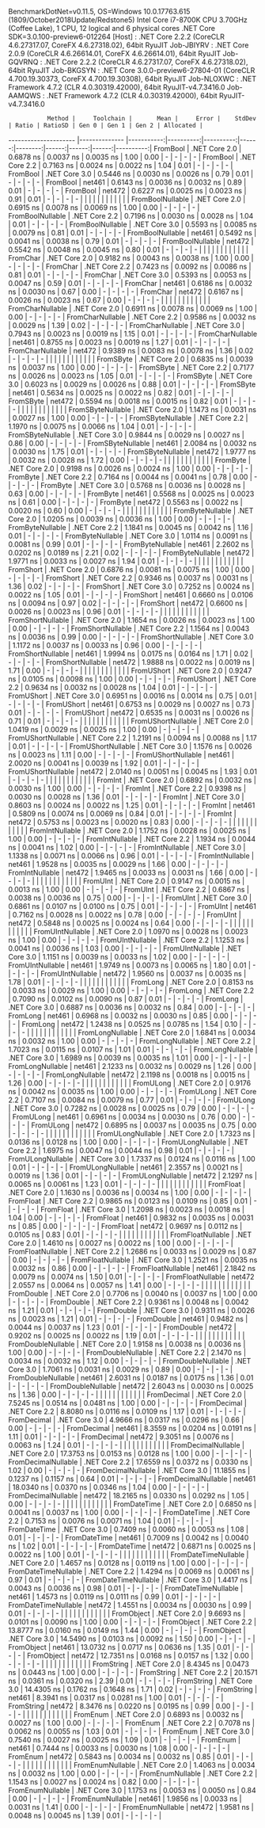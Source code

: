 
BenchmarkDotNet=v0.11.5, OS=Windows 10.0.17763.615 (1809/October2018Update/Redstone5)
Intel Core i7-8700K CPU 3.70GHz (Coffee Lake), 1 CPU, 12 logical and 6 physical cores
.NET Core SDK=3.0.100-preview6-012264
  [Host]     : .NET Core 2.2.2 (CoreCLR 4.6.27317.07, CoreFX 4.6.27318.02), 64bit RyuJIT
  Job-JBIYRV : .NET Core 2.0.9 (CoreCLR 4.6.26614.01, CoreFX 4.6.26614.01), 64bit RyuJIT
  Job-GQVRNQ : .NET Core 2.2.2 (CoreCLR 4.6.27317.07, CoreFX 4.6.27318.02), 64bit RyuJIT
  Job-BKGSYN : .NET Core 3.0.0-preview6-27804-01 (CoreCLR 4.700.19.30373, CoreFX 4.700.19.30308), 64bit RyuJIT
  Job-NLOXWC : .NET Framework 4.7.2 (CLR 4.0.30319.42000), 64bit RyuJIT-v4.7.3416.0
  Job-AAMQWS : .NET Framework 4.7.2 (CLR 4.0.30319.42000), 64bit RyuJIT-v4.7.3416.0


               Method |     Toolchain |       Mean |     Error |    StdDev | Ratio | RatioSD | Gen 0 | Gen 1 | Gen 2 | Allocated |
--------------------- |-------------- |-----------:|----------:|----------:|------:|--------:|------:|------:|------:|----------:|
             FromBool | .NET Core 2.0 |  0.6878 ns | 0.0037 ns | 0.0035 ns |  1.00 |    0.00 |     - |     - |     - |         - |
             FromBool | .NET Core 2.2 |  0.7163 ns | 0.0024 ns | 0.0022 ns |  1.04 |    0.01 |     - |     - |     - |         - |
             FromBool | .NET Core 3.0 |  0.5446 ns | 0.0030 ns | 0.0026 ns |  0.79 |    0.01 |     - |     - |     - |         - |
             FromBool |        net461 |  0.6143 ns | 0.0036 ns | 0.0032 ns |  0.89 |    0.01 |     - |     - |     - |         - |
             FromBool |        net472 |  0.6227 ns | 0.0025 ns | 0.0023 ns |  0.91 |    0.01 |     - |     - |     - |         - |
                      |               |            |           |           |       |         |       |       |       |           |
     FromBoolNullable | .NET Core 2.0 |  0.6915 ns | 0.0078 ns | 0.0069 ns |  1.00 |    0.00 |     - |     - |     - |         - |
     FromBoolNullable | .NET Core 2.2 |  0.7196 ns | 0.0030 ns | 0.0028 ns |  1.04 |    0.01 |     - |     - |     - |         - |
     FromBoolNullable | .NET Core 3.0 |  0.5593 ns | 0.0085 ns | 0.0079 ns |  0.81 |    0.01 |     - |     - |     - |         - |
     FromBoolNullable |        net461 |  0.5492 ns | 0.0041 ns | 0.0038 ns |  0.79 |    0.01 |     - |     - |     - |         - |
     FromBoolNullable |        net472 |  0.5542 ns | 0.0048 ns | 0.0045 ns |  0.80 |    0.01 |     - |     - |     - |         - |
                      |               |            |           |           |       |         |       |       |       |           |
             FromChar | .NET Core 2.0 |  0.9182 ns | 0.0043 ns | 0.0038 ns |  1.00 |    0.00 |     - |     - |     - |         - |
             FromChar | .NET Core 2.2 |  0.7423 ns | 0.0092 ns | 0.0086 ns |  0.81 |    0.01 |     - |     - |     - |         - |
             FromChar | .NET Core 3.0 |  0.5393 ns | 0.0053 ns | 0.0047 ns |  0.59 |    0.01 |     - |     - |     - |         - |
             FromChar |        net461 |  0.6186 ns | 0.0032 ns | 0.0030 ns |  0.67 |    0.00 |     - |     - |     - |         - |
             FromChar |        net472 |  0.6167 ns | 0.0026 ns | 0.0023 ns |  0.67 |    0.00 |     - |     - |     - |         - |
                      |               |            |           |           |       |         |       |       |       |           |
     FromCharNullable | .NET Core 2.0 |  0.6911 ns | 0.0078 ns | 0.0069 ns |  1.00 |    0.00 |     - |     - |     - |         - |
     FromCharNullable | .NET Core 2.2 |  0.9586 ns | 0.0032 ns | 0.0029 ns |  1.39 |    0.02 |     - |     - |     - |         - |
     FromCharNullable | .NET Core 3.0 |  0.7943 ns | 0.0023 ns | 0.0019 ns |  1.15 |    0.01 |     - |     - |     - |         - |
     FromCharNullable |        net461 |  0.8755 ns | 0.0023 ns | 0.0019 ns |  1.27 |    0.01 |     - |     - |     - |         - |
     FromCharNullable |        net472 |  0.9389 ns | 0.0083 ns | 0.0078 ns |  1.36 |    0.02 |     - |     - |     - |         - |
                      |               |            |           |           |       |         |       |       |       |           |
            FromSByte | .NET Core 2.0 |  0.6835 ns | 0.0039 ns | 0.0037 ns |  1.00 |    0.00 |     - |     - |     - |         - |
            FromSByte | .NET Core 2.2 |  0.7177 ns | 0.0026 ns | 0.0023 ns |  1.05 |    0.01 |     - |     - |     - |         - |
            FromSByte | .NET Core 3.0 |  0.6023 ns | 0.0029 ns | 0.0026 ns |  0.88 |    0.01 |     - |     - |     - |         - |
            FromSByte |        net461 |  0.5634 ns | 0.0025 ns | 0.0022 ns |  0.82 |    0.01 |     - |     - |     - |         - |
            FromSByte |        net472 |  0.5594 ns | 0.0018 ns | 0.0015 ns |  0.82 |    0.01 |     - |     - |     - |         - |
                      |               |            |           |           |       |         |       |       |       |           |
    FromSByteNullable | .NET Core 2.0 |  1.1473 ns | 0.0031 ns | 0.0027 ns |  1.00 |    0.00 |     - |     - |     - |         - |
    FromSByteNullable | .NET Core 2.2 |  1.1970 ns | 0.0075 ns | 0.0066 ns |  1.04 |    0.01 |     - |     - |     - |         - |
    FromSByteNullable | .NET Core 3.0 |  0.9844 ns | 0.0029 ns | 0.0027 ns |  0.86 |    0.00 |     - |     - |     - |         - |
    FromSByteNullable |        net461 |  2.0084 ns | 0.0032 ns | 0.0030 ns |  1.75 |    0.01 |     - |     - |     - |         - |
    FromSByteNullable |        net472 |  1.9777 ns | 0.0032 ns | 0.0028 ns |  1.72 |    0.00 |     - |     - |     - |         - |
                      |               |            |           |           |       |         |       |       |       |           |
             FromByte | .NET Core 2.0 |  0.9198 ns | 0.0026 ns | 0.0024 ns |  1.00 |    0.00 |     - |     - |     - |         - |
             FromByte | .NET Core 2.2 |  0.7164 ns | 0.0044 ns | 0.0041 ns |  0.78 |    0.00 |     - |     - |     - |         - |
             FromByte | .NET Core 3.0 |  0.5768 ns | 0.0036 ns | 0.0028 ns |  0.63 |    0.00 |     - |     - |     - |         - |
             FromByte |        net461 |  0.5568 ns | 0.0025 ns | 0.0023 ns |  0.61 |    0.00 |     - |     - |     - |         - |
             FromByte |        net472 |  0.5563 ns | 0.0022 ns | 0.0020 ns |  0.60 |    0.00 |     - |     - |     - |         - |
                      |               |            |           |           |       |         |       |       |       |           |
     FromByteNullable | .NET Core 2.0 |  1.0205 ns | 0.0039 ns | 0.0036 ns |  1.00 |    0.00 |     - |     - |     - |         - |
     FromByteNullable | .NET Core 2.2 |  1.1841 ns | 0.0045 ns | 0.0042 ns |  1.16 |    0.01 |     - |     - |     - |         - |
     FromByteNullable | .NET Core 3.0 |  1.0114 ns | 0.0091 ns | 0.0081 ns |  0.99 |    0.01 |     - |     - |     - |         - |
     FromByteNullable |        net461 |  2.2602 ns | 0.0202 ns | 0.0189 ns |  2.21 |    0.02 |     - |     - |     - |         - |
     FromByteNullable |        net472 |  1.9771 ns | 0.0033 ns | 0.0027 ns |  1.94 |    0.01 |     - |     - |     - |         - |
                      |               |            |           |           |       |         |       |       |       |           |
            FromShort | .NET Core 2.0 |  0.6876 ns | 0.0081 ns | 0.0075 ns |  1.00 |    0.00 |     - |     - |     - |         - |
            FromShort | .NET Core 2.2 |  0.9346 ns | 0.0037 ns | 0.0031 ns |  1.36 |    0.02 |     - |     - |     - |         - |
            FromShort | .NET Core 3.0 |  0.7252 ns | 0.0024 ns | 0.0022 ns |  1.05 |    0.01 |     - |     - |     - |         - |
            FromShort |        net461 |  0.6660 ns | 0.0106 ns | 0.0094 ns |  0.97 |    0.02 |     - |     - |     - |         - |
            FromShort |        net472 |  0.6600 ns | 0.0026 ns | 0.0023 ns |  0.96 |    0.01 |     - |     - |     - |         - |
                      |               |            |           |           |       |         |       |       |       |           |
    FromShortNullable | .NET Core 2.0 |  1.1654 ns | 0.0026 ns | 0.0023 ns |  1.00 |    0.00 |     - |     - |     - |         - |
    FromShortNullable | .NET Core 2.2 |  1.1564 ns | 0.0043 ns | 0.0036 ns |  0.99 |    0.00 |     - |     - |     - |         - |
    FromShortNullable | .NET Core 3.0 |  1.1172 ns | 0.0037 ns | 0.0033 ns |  0.96 |    0.00 |     - |     - |     - |         - |
    FromShortNullable |        net461 |  1.9994 ns | 0.0175 ns | 0.0164 ns |  1.71 |    0.02 |     - |     - |     - |         - |
    FromShortNullable |        net472 |  1.9888 ns | 0.0022 ns | 0.0019 ns |  1.71 |    0.00 |     - |     - |     - |         - |
                      |               |            |           |           |       |         |       |       |       |           |
           FromUShort | .NET Core 2.0 |  0.9247 ns | 0.0105 ns | 0.0098 ns |  1.00 |    0.00 |     - |     - |     - |         - |
           FromUShort | .NET Core 2.2 |  0.9634 ns | 0.0032 ns | 0.0028 ns |  1.04 |    0.01 |     - |     - |     - |         - |
           FromUShort | .NET Core 3.0 |  0.6951 ns | 0.0016 ns | 0.0014 ns |  0.75 |    0.01 |     - |     - |     - |         - |
           FromUShort |        net461 |  0.6753 ns | 0.0029 ns | 0.0027 ns |  0.73 |    0.01 |     - |     - |     - |         - |
           FromUShort |        net472 |  0.6535 ns | 0.0031 ns | 0.0026 ns |  0.71 |    0.01 |     - |     - |     - |         - |
                      |               |            |           |           |       |         |       |       |       |           |
   FromUShortNullable | .NET Core 2.0 |  1.0419 ns | 0.0029 ns | 0.0025 ns |  1.00 |    0.00 |     - |     - |     - |         - |
   FromUShortNullable | .NET Core 2.2 |  1.2191 ns | 0.0094 ns | 0.0088 ns |  1.17 |    0.01 |     - |     - |     - |         - |
   FromUShortNullable | .NET Core 3.0 |  1.1576 ns | 0.0026 ns | 0.0023 ns |  1.11 |    0.00 |     - |     - |     - |         - |
   FromUShortNullable |        net461 |  2.0020 ns | 0.0041 ns | 0.0039 ns |  1.92 |    0.01 |     - |     - |     - |         - |
   FromUShortNullable |        net472 |  2.0140 ns | 0.0051 ns | 0.0045 ns |  1.93 |    0.01 |     - |     - |     - |         - |
                      |               |            |           |           |       |         |       |       |       |           |
              FromInt | .NET Core 2.0 |  0.6892 ns | 0.0032 ns | 0.0030 ns |  1.00 |    0.00 |     - |     - |     - |         - |
              FromInt | .NET Core 2.2 |  0.9398 ns | 0.0030 ns | 0.0028 ns |  1.36 |    0.01 |     - |     - |     - |         - |
              FromInt | .NET Core 3.0 |  0.8603 ns | 0.0024 ns | 0.0022 ns |  1.25 |    0.01 |     - |     - |     - |         - |
              FromInt |        net461 |  0.5809 ns | 0.0074 ns | 0.0069 ns |  0.84 |    0.01 |     - |     - |     - |         - |
              FromInt |        net472 |  0.5753 ns | 0.0023 ns | 0.0020 ns |  0.83 |    0.00 |     - |     - |     - |         - |
                      |               |            |           |           |       |         |       |       |       |           |
      FromIntNullable | .NET Core 2.0 |  1.1752 ns | 0.0028 ns | 0.0025 ns |  1.00 |    0.00 |     - |     - |     - |         - |
      FromIntNullable | .NET Core 2.2 |  1.1934 ns | 0.0044 ns | 0.0041 ns |  1.02 |    0.00 |     - |     - |     - |         - |
      FromIntNullable | .NET Core 3.0 |  1.1338 ns | 0.0071 ns | 0.0066 ns |  0.96 |    0.01 |     - |     - |     - |         - |
      FromIntNullable |        net461 |  1.9528 ns | 0.0035 ns | 0.0029 ns |  1.66 |    0.00 |     - |     - |     - |         - |
      FromIntNullable |        net472 |  1.9465 ns | 0.0033 ns | 0.0031 ns |  1.66 |    0.00 |     - |     - |     - |         - |
                      |               |            |           |           |       |         |       |       |       |           |
             FromUInt | .NET Core 2.0 |  0.9147 ns | 0.0015 ns | 0.0013 ns |  1.00 |    0.00 |     - |     - |     - |         - |
             FromUInt | .NET Core 2.2 |  0.6867 ns | 0.0038 ns | 0.0036 ns |  0.75 |    0.00 |     - |     - |     - |         - |
             FromUInt | .NET Core 3.0 |  0.6861 ns | 0.0107 ns | 0.0100 ns |  0.75 |    0.01 |     - |     - |     - |         - |
             FromUInt |        net461 |  0.7162 ns | 0.0028 ns | 0.0022 ns |  0.78 |    0.00 |     - |     - |     - |         - |
             FromUInt |        net472 |  0.5848 ns | 0.0025 ns | 0.0024 ns |  0.64 |    0.00 |     - |     - |     - |         - |
                      |               |            |           |           |       |         |       |       |       |           |
     FromUIntNullable | .NET Core 2.0 |  1.0970 ns | 0.0028 ns | 0.0023 ns |  1.00 |    0.00 |     - |     - |     - |         - |
     FromUIntNullable | .NET Core 2.2 |  1.1253 ns | 0.0041 ns | 0.0036 ns |  1.03 |    0.00 |     - |     - |     - |         - |
     FromUIntNullable | .NET Core 3.0 |  1.1151 ns | 0.0039 ns | 0.0033 ns |  1.02 |    0.00 |     - |     - |     - |         - |
     FromUIntNullable |        net461 |  1.9749 ns | 0.0073 ns | 0.0065 ns |  1.80 |    0.01 |     - |     - |     - |         - |
     FromUIntNullable |        net472 |  1.9560 ns | 0.0037 ns | 0.0035 ns |  1.78 |    0.01 |     - |     - |     - |         - |
                      |               |            |           |           |       |         |       |       |       |           |
             FromLong | .NET Core 2.0 |  0.8153 ns | 0.0033 ns | 0.0029 ns |  1.00 |    0.00 |     - |     - |     - |         - |
             FromLong | .NET Core 2.2 |  0.7090 ns | 0.0102 ns | 0.0090 ns |  0.87 |    0.01 |     - |     - |     - |         - |
             FromLong | .NET Core 3.0 |  0.6887 ns | 0.0036 ns | 0.0032 ns |  0.84 |    0.00 |     - |     - |     - |         - |
             FromLong |        net461 |  0.6968 ns | 0.0032 ns | 0.0030 ns |  0.85 |    0.00 |     - |     - |     - |         - |
             FromLong |        net472 |  1.2438 ns | 0.0525 ns | 0.0785 ns |  1.54 |    0.10 |     - |     - |     - |         - |
                      |               |            |           |           |       |         |       |       |       |           |
     FromLongNullable | .NET Core 2.0 |  1.6841 ns | 0.0034 ns | 0.0032 ns |  1.00 |    0.00 |     - |     - |     - |         - |
     FromLongNullable | .NET Core 2.2 |  1.7023 ns | 0.0115 ns | 0.0107 ns |  1.01 |    0.01 |     - |     - |     - |         - |
     FromLongNullable | .NET Core 3.0 |  1.6989 ns | 0.0039 ns | 0.0035 ns |  1.01 |    0.00 |     - |     - |     - |         - |
     FromLongNullable |        net461 |  2.1233 ns | 0.0032 ns | 0.0029 ns |  1.26 |    0.00 |     - |     - |     - |         - |
     FromLongNullable |        net472 |  2.1198 ns | 0.0018 ns | 0.0015 ns |  1.26 |    0.00 |     - |     - |     - |         - |
                      |               |            |           |           |       |         |       |       |       |           |
            FromULong | .NET Core 2.0 |  0.9176 ns | 0.0042 ns | 0.0035 ns |  1.00 |    0.00 |     - |     - |     - |         - |
            FromULong | .NET Core 2.2 |  0.7107 ns | 0.0084 ns | 0.0079 ns |  0.77 |    0.01 |     - |     - |     - |         - |
            FromULong | .NET Core 3.0 |  0.7282 ns | 0.0028 ns | 0.0025 ns |  0.79 |    0.00 |     - |     - |     - |         - |
            FromULong |        net461 |  0.6961 ns | 0.0034 ns | 0.0030 ns |  0.76 |    0.00 |     - |     - |     - |         - |
            FromULong |        net472 |  0.6895 ns | 0.0037 ns | 0.0035 ns |  0.75 |    0.00 |     - |     - |     - |         - |
                      |               |            |           |           |       |         |       |       |       |           |
    FromULongNullable | .NET Core 2.0 |  1.7323 ns | 0.0136 ns | 0.0128 ns |  1.00 |    0.00 |     - |     - |     - |         - |
    FromULongNullable | .NET Core 2.2 |  1.6975 ns | 0.0047 ns | 0.0044 ns |  0.98 |    0.01 |     - |     - |     - |         - |
    FromULongNullable | .NET Core 3.0 |  1.7337 ns | 0.0124 ns | 0.0116 ns |  1.00 |    0.01 |     - |     - |     - |         - |
    FromULongNullable |        net461 |  2.3557 ns | 0.0021 ns | 0.0019 ns |  1.36 |    0.01 |     - |     - |     - |         - |
    FromULongNullable |        net472 |  2.1297 ns | 0.0065 ns | 0.0061 ns |  1.23 |    0.01 |     - |     - |     - |         - |
                      |               |            |           |           |       |         |       |       |       |           |
            FromFloat | .NET Core 2.0 |  1.1630 ns | 0.0036 ns | 0.0034 ns |  1.00 |    0.00 |     - |     - |     - |         - |
            FromFloat | .NET Core 2.2 |  0.9865 ns | 0.0123 ns | 0.0109 ns |  0.85 |    0.01 |     - |     - |     - |         - |
            FromFloat | .NET Core 3.0 |  1.2098 ns | 0.0023 ns | 0.0018 ns |  1.04 |    0.00 |     - |     - |     - |         - |
            FromFloat |        net461 |  0.9832 ns | 0.0035 ns | 0.0031 ns |  0.85 |    0.00 |     - |     - |     - |         - |
            FromFloat |        net472 |  0.9697 ns | 0.0112 ns | 0.0105 ns |  0.83 |    0.01 |     - |     - |     - |         - |
                      |               |            |           |           |       |         |       |       |       |           |
    FromFloatNullable | .NET Core 2.0 |  1.4610 ns | 0.0027 ns | 0.0022 ns |  1.00 |    0.00 |     - |     - |     - |         - |
    FromFloatNullable | .NET Core 2.2 |  1.2686 ns | 0.0033 ns | 0.0029 ns |  0.87 |    0.00 |     - |     - |     - |         - |
    FromFloatNullable | .NET Core 3.0 |  1.2521 ns | 0.0035 ns | 0.0032 ns |  0.86 |    0.00 |     - |     - |     - |         - |
    FromFloatNullable |        net461 |  2.1842 ns | 0.0079 ns | 0.0074 ns |  1.50 |    0.01 |     - |     - |     - |         - |
    FromFloatNullable |        net472 |  2.0557 ns | 0.0064 ns | 0.0057 ns |  1.41 |    0.00 |     - |     - |     - |         - |
                      |               |            |           |           |       |         |       |       |       |           |
           FromDouble | .NET Core 2.0 |  0.7706 ns | 0.0040 ns | 0.0037 ns |  1.00 |    0.00 |     - |     - |     - |         - |
           FromDouble | .NET Core 2.2 |  0.9361 ns | 0.0048 ns | 0.0042 ns |  1.21 |    0.01 |     - |     - |     - |         - |
           FromDouble | .NET Core 3.0 |  0.9311 ns | 0.0026 ns | 0.0023 ns |  1.21 |    0.01 |     - |     - |     - |         - |
           FromDouble |        net461 |  0.9482 ns | 0.0044 ns | 0.0037 ns |  1.23 |    0.01 |     - |     - |     - |         - |
           FromDouble |        net472 |  0.9202 ns | 0.0025 ns | 0.0022 ns |  1.19 |    0.01 |     - |     - |     - |         - |
                      |               |            |           |           |       |         |       |       |       |           |
   FromDoubleNullable | .NET Core 2.0 |  1.9158 ns | 0.0038 ns | 0.0036 ns |  1.00 |    0.00 |     - |     - |     - |         - |
   FromDoubleNullable | .NET Core 2.2 |  2.1470 ns | 0.0034 ns | 0.0032 ns |  1.12 |    0.00 |     - |     - |     - |         - |
   FromDoubleNullable | .NET Core 3.0 |  1.7061 ns | 0.0031 ns | 0.0029 ns |  0.89 |    0.00 |     - |     - |     - |         - |
   FromDoubleNullable |        net461 |  2.6031 ns | 0.0187 ns | 0.0175 ns |  1.36 |    0.01 |     - |     - |     - |         - |
   FromDoubleNullable |        net472 |  2.6043 ns | 0.0030 ns | 0.0025 ns |  1.36 |    0.00 |     - |     - |     - |         - |
                      |               |            |           |           |       |         |       |       |       |           |
          FromDecimal | .NET Core 2.0 |  7.5245 ns | 0.0514 ns | 0.0481 ns |  1.00 |    0.00 |     - |     - |     - |         - |
          FromDecimal | .NET Core 2.2 |  8.8080 ns | 0.0116 ns | 0.0109 ns |  1.17 |    0.01 |     - |     - |     - |         - |
          FromDecimal | .NET Core 3.0 |  4.9666 ns | 0.0317 ns | 0.0296 ns |  0.66 |    0.00 |     - |     - |     - |         - |
          FromDecimal |        net461 |  8.3559 ns | 0.0204 ns | 0.0191 ns |  1.11 |    0.01 |     - |     - |     - |         - |
          FromDecimal |        net472 |  9.3051 ns | 0.0076 ns | 0.0063 ns |  1.24 |    0.01 |     - |     - |     - |         - |
                      |               |            |           |           |       |         |       |       |       |           |
  FromDecimalNullable | .NET Core 2.0 | 17.3753 ns | 0.0153 ns | 0.0128 ns |  1.00 |    0.00 |     - |     - |     - |         - |
  FromDecimalNullable | .NET Core 2.2 | 17.6559 ns | 0.0372 ns | 0.0330 ns |  1.02 |    0.00 |     - |     - |     - |         - |
  FromDecimalNullable | .NET Core 3.0 | 11.1855 ns | 0.1237 ns | 0.1157 ns |  0.64 |    0.01 |     - |     - |     - |         - |
  FromDecimalNullable |        net461 | 18.0340 ns | 0.0370 ns | 0.0346 ns |  1.04 |    0.00 |     - |     - |     - |         - |
  FromDecimalNullable |        net472 | 18.2165 ns | 0.0330 ns | 0.0292 ns |  1.05 |    0.00 |     - |     - |     - |         - |
                      |               |            |           |           |       |         |       |       |       |           |
         FromDateTime | .NET Core 2.0 |  0.6850 ns | 0.0041 ns | 0.0037 ns |  1.00 |    0.00 |     - |     - |     - |         - |
         FromDateTime | .NET Core 2.2 |  0.7153 ns | 0.0076 ns | 0.0071 ns |  1.04 |    0.01 |     - |     - |     - |         - |
         FromDateTime | .NET Core 3.0 |  0.7409 ns | 0.0060 ns | 0.0053 ns |  1.08 |    0.01 |     - |     - |     - |         - |
         FromDateTime |        net461 |  0.7009 ns | 0.0042 ns | 0.0040 ns |  1.02 |    0.01 |     - |     - |     - |         - |
         FromDateTime |        net472 |  0.6871 ns | 0.0025 ns | 0.0022 ns |  1.00 |    0.01 |     - |     - |     - |         - |
                      |               |            |           |           |       |         |       |       |       |           |
 FromDateTimeNullable | .NET Core 2.0 |  1.4657 ns | 0.0128 ns | 0.0119 ns |  1.00 |    0.00 |     - |     - |     - |         - |
 FromDateTimeNullable | .NET Core 2.2 |  1.4294 ns | 0.0069 ns | 0.0061 ns |  0.97 |    0.01 |     - |     - |     - |         - |
 FromDateTimeNullable | .NET Core 3.0 |  1.4417 ns | 0.0043 ns | 0.0036 ns |  0.98 |    0.01 |     - |     - |     - |         - |
 FromDateTimeNullable |        net461 |  1.4573 ns | 0.0119 ns | 0.0111 ns |  0.99 |    0.01 |     - |     - |     - |         - |
 FromDateTimeNullable |        net472 |  1.4551 ns | 0.0034 ns | 0.0030 ns |  0.99 |    0.01 |     - |     - |     - |         - |
                      |               |            |           |           |       |         |       |       |       |           |
           FromObject | .NET Core 2.0 |  9.6693 ns | 0.0101 ns | 0.0090 ns |  1.00 |    0.00 |     - |     - |     - |         - |
           FromObject | .NET Core 2.2 | 13.8777 ns | 0.0160 ns | 0.0149 ns |  1.44 |    0.00 |     - |     - |     - |         - |
           FromObject | .NET Core 3.0 | 14.5490 ns | 0.0103 ns | 0.0092 ns |  1.50 |    0.00 |     - |     - |     - |         - |
           FromObject |        net461 | 13.0732 ns | 0.0717 ns | 0.0636 ns |  1.35 |    0.01 |     - |     - |     - |         - |
           FromObject |        net472 | 12.7351 ns | 0.0168 ns | 0.0157 ns |  1.32 |    0.00 |     - |     - |     - |         - |
                      |               |            |           |           |       |         |       |       |       |           |
           FromString | .NET Core 2.0 |  8.4345 ns | 0.0473 ns | 0.0443 ns |  1.00 |    0.00 |     - |     - |     - |         - |
           FromString | .NET Core 2.2 | 20.1571 ns | 0.0361 ns | 0.0320 ns |  2.39 |    0.01 |     - |     - |     - |         - |
           FromString | .NET Core 3.0 | 14.4305 ns | 0.1762 ns | 0.1648 ns |  1.71 |    0.02 |     - |     - |     - |         - |
           FromString |        net461 |  8.3941 ns | 0.0317 ns | 0.0281 ns |  1.00 |    0.01 |     - |     - |     - |         - |
           FromString |        net472 |  8.3476 ns | 0.0220 ns | 0.0195 ns |  0.99 |    0.00 |     - |     - |     - |         - |
                      |               |            |           |           |       |         |       |       |       |           |
             FromEnum | .NET Core 2.0 |  0.6893 ns | 0.0032 ns | 0.0027 ns |  1.00 |    0.00 |     - |     - |     - |         - |
             FromEnum | .NET Core 2.2 |  0.7078 ns | 0.0062 ns | 0.0055 ns |  1.03 |    0.01 |     - |     - |     - |         - |
             FromEnum | .NET Core 3.0 |  0.7540 ns | 0.0027 ns | 0.0025 ns |  1.09 |    0.01 |     - |     - |     - |         - |
             FromEnum |        net461 |  0.7444 ns | 0.0033 ns | 0.0030 ns |  1.08 |    0.00 |     - |     - |     - |         - |
             FromEnum |        net472 |  0.5843 ns | 0.0034 ns | 0.0032 ns |  0.85 |    0.01 |     - |     - |     - |         - |
                      |               |            |           |           |       |         |       |       |       |           |
     FromEnumNullable | .NET Core 2.0 |  1.4063 ns | 0.0034 ns | 0.0032 ns |  1.00 |    0.00 |     - |     - |     - |         - |
     FromEnumNullable | .NET Core 2.2 |  1.1543 ns | 0.0027 ns | 0.0024 ns |  0.82 |    0.00 |     - |     - |     - |         - |
     FromEnumNullable | .NET Core 3.0 |  1.1753 ns | 0.0053 ns | 0.0050 ns |  0.84 |    0.00 |     - |     - |     - |         - |
     FromEnumNullable |        net461 |  1.9856 ns | 0.0033 ns | 0.0031 ns |  1.41 |    0.00 |     - |     - |     - |         - |
     FromEnumNullable |        net472 |  1.9581 ns | 0.0048 ns | 0.0045 ns |  1.39 |    0.01 |     - |     - |     - |         - |
